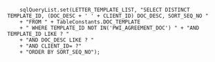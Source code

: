 
        sqlQueryList.set(LETTER_TEMPLATE_LIST, "SELECT DISTINCT TEMPLATE_ID, (DOC_DESC + ' ' + CLIENT_ID) DOC_DESC, SORT_SEQ_NO " 
        + "FROM " + TableConstants.DOC_TEMPLATE 
        + " WHERE TEMPLATE_ID NOT IN('PWI_AGREEMENT_DOC') " + "AND TEMPLATE_ID LIKE ? "
        + "AND DOC_DESC LIKE ? "
        + "AND CLIENT_ID= ?"
        + "ORDER BY SORT_SEQ_NO");
